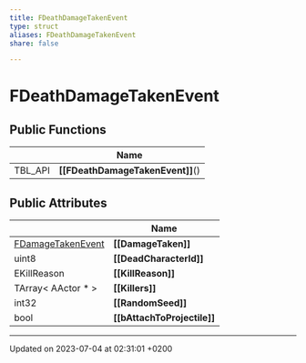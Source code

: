 ```yaml
---
title: FDeathDamageTakenEvent
type: struct
aliases: FDeathDamageTakenEvent
share: false

---
```


# FDeathDamageTakenEvent





## Public Functions

|                | Name           |
| -------------- | -------------- |
| TBL_API | **[[FDeathDamageTakenEvent]]**() |

## Public Attributes

|                | Name           |
| -------------- | -------------- |
| [FDamageTakenEvent](/docs/SDK/Source/Classes/structFDamageTakenEvent.md) | **[[DamageTaken]]**  |
| uint8 | **[[DeadCharacterId]]**  |
| EKillReason | **[[KillReason]]**  |
| TArray< AActor * > | **[[Killers]]**  |
| int32 | **[[RandomSeed]]**  |
| bool | **[[bAttachToProjectile]]**  |

-------------------------------

Updated on 2023-07-04 at 02:31:01 +0200